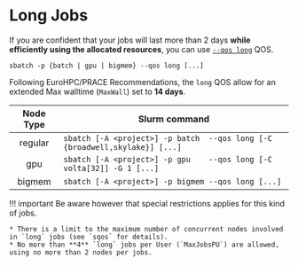 # Long Jobs

If you are confident that your jobs will last more than 2 days **while efficiently using the allocated resources**, you can use [`--qos long`](long.md) QOS.
```
sbatch -p {batch | gpu | bigmem} --qos long [...]
```

Following EuroHPC/PRACE Recommendations, the `long` QOS allow for an extended Max walltime (`MaxWall`) set to **14 days**.

| __Node Type__ | __Slurm command__                                                           |
|:-------------:|-----------------------------------------------------------------------------|
| regular       | `sbatch [-A <project>] -p batch  --qos long [-C {broadwell,skylake}] [...]` |
| gpu           | `sbatch [-A <project>] -p gpu    --qos long [-C volta[32]] -G 1 [...]`      |
| bigmem        | `sbatch [-A <project>] -p bigmem --qos long [...]`                          |

!!! important
    Be aware however that special restrictions applies for this kind of jobs.

    * There is a limit to the maximum number of concurrent nodes involved in `long` jobs (see `sqos` for details).
    * No more than **4** `long` jobs per User (`MaxJobsPU`) are allowed, using no more than 2 nodes per jobs.
